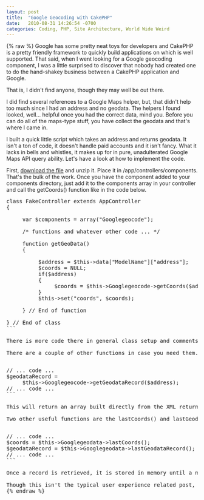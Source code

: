 ```yaml
---
layout: post
title:  "Google Geocoding with CakePHP"
date:   2010-08-31 14:26:54 -0700
categories: Coding, PHP, Site Architecture, World Wide Weird
---
```

{% raw %}
Google has some pretty neat toys for developers and CakePHP is a pretty friendly framework to quickly build applications on which is well supported.  That said, when I went looking for a Google geocoding component, I was a little surprised to discover that nobody had created one to do the hand-shakey business between a CakePHP application and Google.

That is, I didn't find anyone, though they may well be out there.

I did find several references to a Google Maps helper, but, that didn't help too much since I had an address and no geodata.  The helpers I found looked, well... helpful once you had the correct data, mind you.  Before you can do all of the maps-type stuff, you have collect the geodata and that's where I came in.<!--more-->

I built a quick little script which takes an address and returns geodata.  It isn't a ton of code, it doesn't handle paid accounts and it isn't fancy.  What it lacks in bells and whistles, it makes up for in pure, unadulterated Google Maps API query ability.  Let's have a look at how to implement the code.

First, <a href="/media/googlegeocode.zip">download the file</a> and unzip it.  Place it in /app/controllers/components.  That's the bulk of the work.  Once you have the component added to your components directory, just add it to the components array in your controller and call the getCoords() function like in the code below.

<pre class="brush:php">
class FakeController extends AppController
{

     var $components = array("Googlegeocode");

     /* functions and whatever other code ... */

     function getGeoData()
     {

          $address = $this->data["ModelName"]["address"];
          $coords = NULL;
          if($address)
          {
               $coords = $this->Googlegeocode->getCoords($address);
          }
          $this->set("coords", $coords);

     } // End of function

} // End of class
```

There is more code there in general class setup and comments than there is in actually making the coordinate request.  Note, do not URL encode your address before passing it into the function.  This can have unexpected results as the geocoding component will properly encode the address for you.

There are a couple of other functions in case you need them.  First is a call to retrieve the data set which is returned from Google.

<pre class="brush:php">
// ... code ...
$geodataRecord = 
     $this->Googlegeocode->getGeodataRecord($address);
// ... code ...
```

This will return an array built directly from the XML returned by Google.  From this you can extract all of the information they typically return, including status, address information and geodata as well as several other odds and ends.  There is actually quite a bit of data returned for each address.

Two other useful functions are the lastCoords() and lastGeodataRecord() functions.  They are called as follows:

<pre class="brush:php">
// ... code ...
$coords = $this->Googlegeodata->lastCoords();
$geodataRecord = $this->Googlegeodata->lastGeodataRecord();
// ... code ...
```

Once a record is retrieved, it is stored in memory until a new record is requested.  You can refer to these as needed to recall the latest records retrieved from Google until the script finishes executing.

Though this isn't the typical user experience related post, hopefully this will help you get moving more quickly on your project involving geocoding addresses for use with the Google Maps UI API.  I hope you find my component useful and you use it to make the web a better place.
{% endraw %}
    
